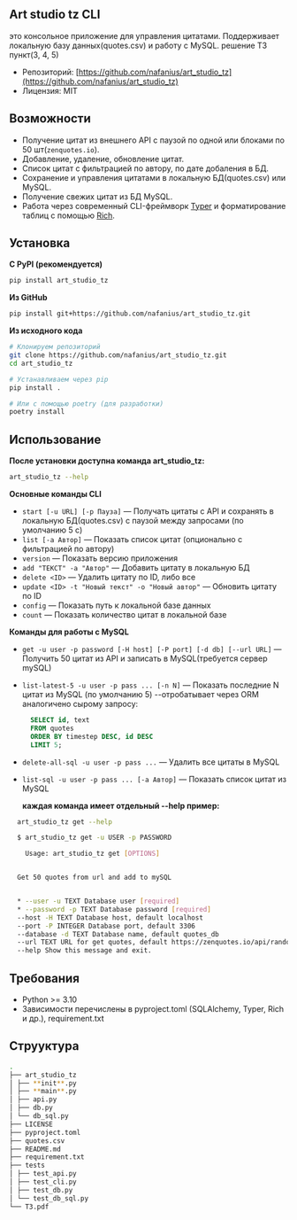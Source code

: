 ## Art studio tz CLI

это консольное приложение для управления цитатами.
Поддерживает локальную базу данных(quotes.csv) и работу с MySQL.
решение ТЗ пункт(3, 4, 5)

- Репозиторий: [https://github.com/nafanius/art_studio_tz](https://github.com/nafanius/art_studio_tz)
- Лицензия: MIT

## Возможности

- Получение цитат из внешнего API с паузой по одной или блоками по 50 шт(`zenquotes.io`).
- Добавление, удаление, обновление цитат.
- Список цитат с фильтрацией по автору, по дате добаления в БД.
- Сохранение и управления цитатами в локальную БД(quotes.csv) или MySQL.
- Получение свежих цитат из БД MySQL.
- Работа через современный CLI-фреймворк [Typer](https://typer.tiangolo.com) и форматирование таблиц с помощью [Rich](https://github.com/Textualize/rich).

## Установка

**С PyPI (рекомендуется)**

```bash
pip install art_studio_tz
```

**Из GitHub**

```bash
pip install git+https://github.com/nafanius/art_studio_tz.git
```

**Из исходного кода**

```bash
# Клонируем репозиторий
git clone https://github.com/nafanius/art_studio_tz.git
cd art_studio_tz

# Устанавливаем через pip
pip install .

# Или с помощью poetry (для разработки)
poetry install
```

## Использование

**После установки доступна команда art_studio_tz:**

```bash
art_studio_tz --help
```

**Основные команды CLI**

- `start [-u URL] [-p Пауза]` — Получать цитаты с API и сохранять в локальную БД(quotes.csv) с паузой между запросами (по умолчанию 5 с)
- `list [-a Автор]` — Показать список цитат (опционально с фильтрацией по автору)
- `version` — Показать версию приложения
- `add "ТЕКСТ" -a "Автор"` — Добавить цитату в локальную БД
- `delete <ID>` — Удалить цитату по ID, либо все
- `update <ID> -t "Новый текст" -o "Новый автор"` — Обновить цитату по ID
- `config` — Показать путь к локальной базе данных
- `count` — Показать количество цитат в локальной базе

**Команды для работы с MySQL**

- `get -u user -p password [-H host] [-P port] [-d db] [--url URL]` — Получить 50 цитат из API и записать в MySQL(требуется сервер mySQL)
- `list-latest-5 -u user -p pass ... [-n N]` — Показать последние N цитат из MySQL (по умолчанию 5)
  --отробатывает через ORM аналогичено сырому запросу:

  ```SQL
    SELECT id, text
    FROM quotes
    ORDER BY timestep DESC, id DESC
    LIMIT 5;
  ```

- `delete-all-sql -u user -p pass ...` — Удалить все цитаты в MySQL
- `list-sql -u user -p pass ... [-a Автор]` — Показать список цитат из MySQL

  **каждая команда имеет отдельный --help пример:**

```bash
  art_studio_tz get --help

  $ art_studio_tz get -u USER -p PASSWORD

    Usage: art_studio_tz get [OPTIONS]


  Get 50 quotes from url and add to mySQL


  * --user -u TEXT Database user [required]
  * --password -p TEXT Database password [required]
  --host -H TEXT Database host, default localhost
  --port -P INTEGER Database port, default 3306
  --database -d TEXT Database name, default quotes_db
  --url TEXT URL for get quotes, default https://zenquotes.io/api/random
  --help Show this message and exit.
```

## Требования

- Python >= 3.10
- Зависимости перечислены в pyproject.toml (SQLAlchemy, Typer, Rich и др.), requirement.txt

## Струуктура

```bash
.
├── art_studio_tz
│ ├── **init**.py
│ ├── **main**.py
│ ├── api.py
│ ├── db.py
│ └── db_sql.py
├── LICENSE
├── pyproject.toml
├── quotes.csv
├── README.md
├── requirement.txt
├── tests
│ ├── test_api.py
│ ├── test_cli.py
│ ├── test_db.py
│ └── test_db_sql.py
└── ТЗ.pdf
```
